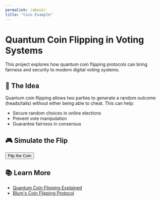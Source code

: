 ```yaml
---
permalink: /about/
title: "Coin Example"
---
```


<h1>Quantum Coin Flipping in Voting Systems</h1>

<p>This project explores how quantum coin flipping protocols can bring fairness and security to modern digital voting systems.</p>

<h2>🧠 The Idea</h2>
<p>Quantum coin flipping allows two parties to generate a random outcome (heads/tails) without either being able to cheat. This can help:</p>
<ul>
  <li>Secure random choices in online elections</li>
  <li>Prevent vote manipulation</li>
  <li>Guarantee fairness in consensus</li>
</ul>

<h2>🎮 Simulate the Flip</h2>
<button onclick="flipCoin()">Flip the Coin</button>
<p id="result" style="font-size: 24px;"></p>

<script>
  function flipCoin() {
    const result = Math.random() < 0.5 ? "🪙 Heads (|0⟩)" : "🪙 Tails (|1⟩)";
    document.getElementById("result").innerText = result;
  }
</script>

<h2>📚 Learn More</h2>
<ul>
  <li><a href="https://quantum.country/qcvc">Quantum Coin Flipping Explained</a></li>
  <li><a href="https://arxiv.org/abs/quant-ph/9906108">Blum's Coin Flipping Protocol</a></li>
</ul>
